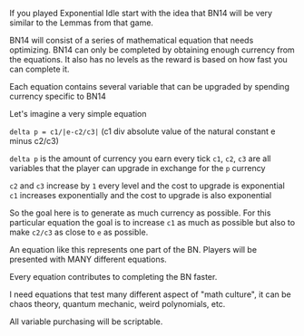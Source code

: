 If you played Exponential Idle start with the idea that BN14 will be very similar to the Lemmas from that game.

BN14 will consist of a series of mathematical equation that needs optimizing. BN14 can only be completed by obtaining enough currency from the equations. It also has no levels as the reward is based on how fast you can complete it.

Each equation contains several variable that can be upgraded by spending currency specific to BN14

Let's imagine a very simple equation

`delta p = c1/|e-c2/c3|`
(c1 div absolute value of the natural constant e minus c2/c3)

`delta p` is the amount of currency you earn every tick
`c1`, `c2`, `c3` are all variables that the player can upgrade in exchange for the `p` currency

`c2` and `c3` increase by `1` every level and the cost to upgrade is exponential  
`c1` increases exponentially and the cost to upgrade is also exponential

So the goal here is to generate as much currency as possible. For this particular equation the goal is to increase `c1` as much as possible but also to make `c2/c3` as close to `e` as possible.

An equation like this represents one part of the BN. Players will be presented with MANY different equations.

Every equation contributes to completing the BN faster.

I need equations that test many different aspect of "math culture", it can be chaos theory, quantum mechanic, weird polynomials, etc.

All variable purchasing will be scriptable.
